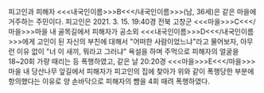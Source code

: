 피고인과 피해자 <<<내국인이름>>>B<<</내국인이름>>>(남, 36세)은 같은 마을에 거주하는 주민이다.
피고인은 2021. 3. 15. 19:40경 전북 고창군 <<<마을>>>C<<</마을>>>마을 내 골목길에서 피해자가 공소외 <<<내국인이름>>>D<<</내국인이름>>>에게 고인이 된 자신의 부친에 대해서 "어떠한 사람이었느냐"라고 물어보자, 아무런 이유 없이 "너 이 새끼, 뭐라고 그러냐" 욕설을 하며 주먹으로 피해자의 얼굴을 18~20회 가량 때리는 등 폭행하였고, 같은 날 20:20경 <<<마을>>>E<<</마을>>>마을 내 당산나무 앞길에서 피해자가 피고인의 집에 찾아가 위와 같이 폭행당한 부분에 항의했다는 이유로 양 손바닥으로 피해자의 뺨을 4회 때려 폭행하였다.